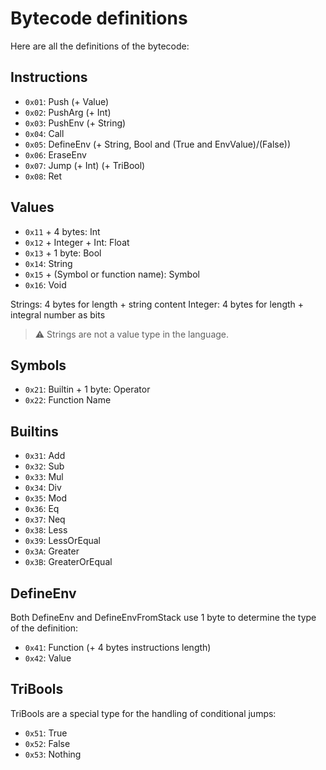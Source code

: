 # Bytecode definitions

Here are all the definitions of the bytecode:

## Instructions

- `0x01`: Push (+ Value)
- `0x02`: PushArg (+ Int)
- `0x03`: PushEnv (+ String)
- `0x04`: Call
- `0x05`: DefineEnv (+ String, Bool and (True and EnvValue)/(False))
- `0x06`: EraseEnv
- `0x07`: Jump (+ Int) (+ TriBool)
- `0x08`: Ret

## Values

- `0x11` + 4 bytes: Int
- `0x12` + Integer + Int: Float
- `0x13` + 1 byte: Bool
- `0x14`: String
- `0x15` + (Symbol or function name): Symbol
- `0x16`: Void

Strings: 4 bytes for length + string content
Integer: 4 bytes for length + integral number as bits

> :warning: Strings are not a value type in the language.

## Symbols

- `0x21`: Builtin + 1 byte: Operator
- `0x22`: Function Name

## Builtins

- `0x31`: Add
- `0x32`: Sub
- `0x33`: Mul
- `0x34`: Div
- `0x35`: Mod
- `0x36`: Eq
- `0x37`: Neq
- `0x38`: Less
- `0x39`: LessOrEqual
- `0x3A`: Greater
- `0x3B`: GreaterOrEqual

## DefineEnv

Both DefineEnv and DefineEnvFromStack use 1 byte to determine the type of the definition:

- `0x41`: Function (+ 4 bytes instructions length)
- `0x42`: Value

## TriBools

TriBools are a special type for the handling of conditional jumps:

- `0x51`: True
- `0x52`: False
- `0x53`: Nothing
